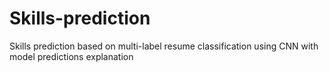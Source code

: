 # Skills-prediction
 Skills prediction based on multi-label resume classification using CNN with model predictions explanation
